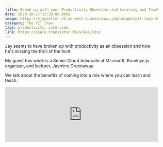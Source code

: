 ```yaml
---
title: Break up with your Productivity Obsession and Learning and Teaching with Jasmine Greenaway
date: 2020-10-27T13:30:00.000Z
image: https://kjaymiller.s3-us-west-2.amazonaws.com/images/pit-logo-v5.jpg
category: The PIT Show
tags: productivity, interview
link: https://share.transistor.fm/s/48115dce
---
```


Jay seems to have broken up with productivity as an obsession and now he's missing the thrill of the hunt.

My guest this week is a Senior Cloud Advocate at Microsoft, Brooklyn.js organizer, and lecturer, Jasmine Greenaway.

We talk about the benefits of coming into a role where you can learn and teach.

<iframe width="100%" height="180" frameborder="no" scrolling="no" seamless src="https://share.transistor.fm/e/48115dce"></iframe>
